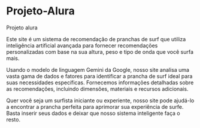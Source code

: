 # Projeto-Alura
Projeto alura

Este site é um sistema de recomendação de pranchas de surf que utiliza inteligência artificial avançada para fornecer recomendações personalizadas com base na sua altura, peso e tipo de onda que você surfa mais.

Usando o modelo de linguagem Gemini da Google, nosso site analisa uma vasta gama de dados e fatores para identificar a prancha de surf ideal para suas necessidades específicas. Fornecemos informações detalhadas sobre as recomendações, incluindo dimensões, materiais e recursos adicionais.

Quer você seja um surfista iniciante ou experiente, nosso site pode ajudá-lo a encontrar a prancha perfeita para aprimorar sua experiência de surfe. Basta inserir seus dados e deixar que nosso sistema inteligente faça o resto.
